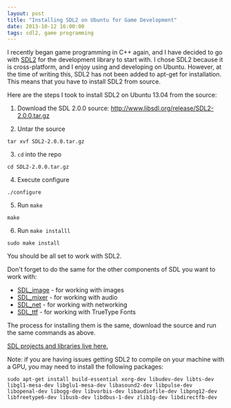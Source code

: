 ```yaml
---
layout: post
title: "Installing SDL2 on Ubuntu for Game Development"
date: 2013-10-12 16:00:00
tags: sdl2, game programming
---
```


I recently began game programming in C++ again, and I have decided to go
with [SDL2](http://www.libsdl.org) for the development library to start with. I chose SDL2
because it is cross-platform, and I enjoy using and developing on
Ubuntu. However, at the time of writing this, SDL2 has not been added to
apt-get for installation. This means that you have to install SDL2 from
source.

Here are the steps I took to install SDL2 on Ubuntu 13.04 from the source:

1. Download the SDL 2.0.0 source:
   http://www.libsdl.org/release/SDL2-2.0.0.tar.gz

2. Untar the source

  ```
  tar xvf SDL2-2.0.0.tar.gz  
  ```
3. `cd` into the repo

  ```
  cd SDL2-2.0.0.tar.gz
  ```
4. Execute configure
  ```
  ./configure
  ```
5. Run `make`
  ```
  make
  ```
6. Run `make installl`
  ```
  sudo make install
  ```

You should be all set to work with SDL2.

Don't forget to do the same for the other components of SDL you want to
work with:

* [SDL_image](http://www.libsdl.org/projects/SDL_image/) - for working with images
* [SDL_mixer](http://www.libsdl.org/projects/SDL_mixer/) - for working with audio
* [SDL_net](http://www.libsdl.org/projects/SDL_net/) - for working with networking
* [SDL_ttf](http://www.libsdl.org/projects/SDL_ttf/) - for working with TrueType Fonts

The process for installing them is the same, download the source and run
the same commands as above.

[SDL projects and libraries live here.](ttp://www.libsdl.org/projects/)

Note: if you are having issues getting SDL2 to compile on your machine
with a GPU, you may need to install the following packages:

```
sudo apt-get install build-essential xorg-dev libudev-dev libts-dev libgl1-mesa-dev libglu1-mesa-dev libasound2-dev libpulse-dev libopenal-dev libogg-dev libvorbis-dev libaudiofile-dev libpng12-dev libfreetype6-dev libusb-dev libdbus-1-dev zlib1g-dev libdirectfb-dev
```
